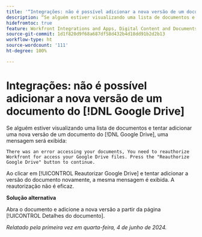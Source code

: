 ```yaml
---
title: '“Integrações: não é possível adicionar a nova versão de um documento do  [!DNL Google Drive]”'
description: “Se alguém estiver visualizando uma lista de documentos e tentar adicionar uma nova versão de um documento do  [!DNL Google Drive], uma mensagem será exibida. Uma solução alternativa está disponível.”
hidefromtoc: true
feature: Workfront Integrations and Apps, Digital Content and Documents
source-git-commit: 1d1f820d9f68a687df58d432b4d18dd91b2d2b13
workflow-type: ht
source-wordcount: '111'
ht-degree: 100%

---
```



# Integrações: não é possível adicionar a nova versão de um documento do [!DNL Google Drive]

Se alguém estiver visualizando uma lista de documentos e tentar adicionar uma nova versão de um documento do [!DNL Google Drive], uma mensagem será exibida:

`There was an error accessing your documents, You need to reauthorize Workfront for access your Google Drive files. Press the "Reauthorize Google Drive" button to continue.`

Ao clicar em [!UICONTROL Reautorizar Google Drive] e tentar adicionar a versão do documento novamente, a mesma mensagem é exibida. A reautorização não é eficaz.

**Solução alternativa**

Abra o documento e adicione a nova versão a partir da página [!UICONTROL Detalhes do documento].

_Relatado pela primeira vez em quarta-feira, 4 de junho de 2024._
